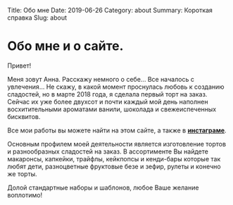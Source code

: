Title: Обо мне
Date: 2019-06-26
Category: about
Summary: Короткая справка 
Slug: about

<h1 class='title is-4'>
    <span>
        Обо мне и о сайте.
    </span>
</h1>


Привет!

Меня зовут Анна. Расскажу немного о себе... Все началось с увлечения...  Не скажу, в какой момент проснулась любовь к созданию сладостей, но в марте 2018 года, я сделала первый торт на заказ. Сейчас их уже более двухсот и почти каждый мой день наполнен восхитительными ароматами ванили, шоколада и свежеиспеченных бисквитов.

Все мои работы вы можете найти на этом сайте, а также в <b>[инстаграме](https://www.instagram.com/anna.sutiagina)</b>.

Основным профилем моей деятельности является изготовление тортов и разнообразных сладостей на заказ. В ассортименте Вы найдете макаронсы, капкейки, трайфлы, кейкпопсы и кенди-бары которые так любят дети, разноцветные фруктовые безе и зефир, рулеты и конечно же торты. 

Долой стандартные наборы и шаблонов, любое Ваше желание воплотимо!
